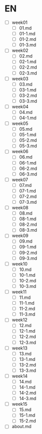 # EN
- [ ] week01
    - [ ] 01.md
    - [ ] 01-1.md
    - [ ] 01-2.md
    - [ ] 01-3.md
- [ ] week02
    - [ ] 02.md
    - [ ] 02-1.md
    - [ ] 02-2.md
    - [ ] 02-3.md
- [ ] week03
    - [ ] 03.md
    - [ ] 03-1.md
    - [ ] 03-2.md
    - [ ] 03-3.md
- [ ] week04
    - [ ] 04.md
    - [ ] 04-1.md
- [ ] week05
    - [ ] 05.md
    - [ ] 05-1.md
    - [ ] 05-2.md
    - [ ] 05-3.md
- [ ] week06
    - [ ] 06.md
    - [ ] 06-1.md
    - [ ] 06-2.md
    - [ ] 06-3.md
- [ ] week07
    - [ ] 07.md
    - [ ] 07-1.md
    - [ ] 07-2.md
    - [ ] 07-3.md
- [ ] week08
    - [ ] 08.md
    - [ ] 08-1.md
    - [ ] 08-2.md
    - [ ] 08-3.md
- [ ] week09
    - [ ] 09.md
    - [ ] 09-1.md
    - [ ] 09-2.md
    - [ ] 09-3.md
- [ ] week10
    - [ ] 10.md
    - [ ] 10-1.md
    - [ ] 10-2.md
    - [ ] 10-3.md
- [ ] week11
    - [ ] 11.md
    - [ ] 11-1.md
    - [ ] 11-2.md
    - [ ] 11-3.md
- [ ] week12
    - [ ] 12.md
    - [ ] 12-1.md
    - [ ] 12-2.md
    - [ ] 12-3.md
- [ ] week13
    - [ ] 13.md
    - [ ] 13-1.md
    - [ ] 13-2.md
    - [ ] 13-3.md
- [ ] week14
    - [ ] 14.md
    - [ ] 14-1.md
    - [ ] 14-2.md
    - [ ] 14-3.md
- [ ] week15
    - [ ] 15.md
    - [ ] 15-1.md
    - [ ] 15-2.md
- [ ] about.md

